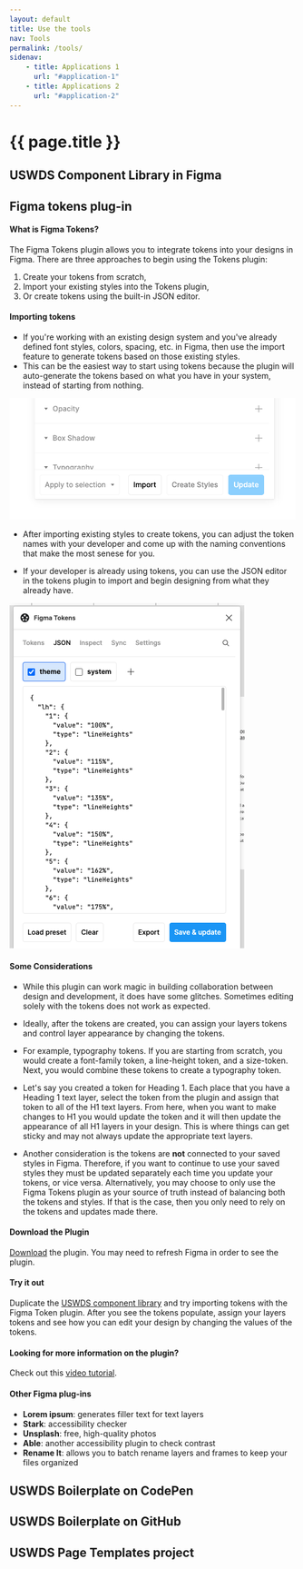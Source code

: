 ```yaml
---
layout: default
title: Use the tools
nav: Tools
permalink: /tools/
sidenav:
    - title: Applications 1
      url: "#application-1"
    - title: Applications 2
      url: "#application-2"
---
```

# {{ page.title }}

## USWDS Component Library in Figma

## Figma tokens plug-in
#### What is Figma Tokens? ####
The Figma Tokens plugin allows you to integrate tokens into your designs in Figma. There are three approaches to begin using the Tokens plugin:
  1. Create your tokens from scratch, 
  2. Import your existing styles into the Tokens plugin, 
  3. Or create tokens using the built-in JSON editor. 

#### Importing tokens ####
- If you're working with an existing design system and you've already defined font styles, colors, spacing, etc. in Figma, then use the import feature to generate tokens based on those existing styles. 
- This can be the easiest way to start using tokens because the plugin will auto-generate the tokens based on what you have in your system, instead of starting from nothing. 

![import button on tokens plugin](/assets/img/import-styles.jpeg)

- After importing existing styles to create tokens, you can adjust the token names with your developer and come up with the naming conventions that make the most senese for you.

- If your developer is already using tokens, you can use the JSON editor in the tokens plugin to import and begin designing from what they already have. 

![json editor in plugin](/assets/img/json-view.png)

#### Some Considerations ####
- While this plugin can work magic in building collaboration between design and development, it does have some glitches. Sometimes editing solely with the tokens does not work as expected. 

- Ideally, after the tokens are created, you can assign your layers tokens and control layer appearance by changing the tokens. 

- For example, typography tokens. If you are starting from scratch, you would create a font-family token, a line-height token, and a size-token. Next, you would combine these tokens to create a typography token. 

- Let's say you created a token for Heading 1. Each place that you have a Heading 1 text layer, select the token from the plugin and assign that token to all of the H1 text layers. From here, when you want to make changes to H1 you would update the token and it will then update the appearance of all H1 layers in your design. This is where things can get sticky and may not always update the appropriate text layers. 

- Another consideration is the tokens are **not** connected to your saved styles in Figma. Therefore, if you want to continue to use your saved styles they must be updated separately each time you update your tokens, or vice versa. Alternatively, you may choose to only use the Figma Tokens plugin as your source of truth instead of balancing both the tokens and styles. If that is the case, then you only need to rely on the tokens and updates made there. 

#### Download the Plugin ####
[Download](https://docs.tokens.studio/) the plugin. You may need to refresh Figma in order to see the plugin.  

#### Try it out ####
Duplicate the [USWDS component library](https://www.figma.com/community/file/817531077036545462) and try importing tokens with the Figma Token plugin. After you see the tokens populate, assign your layers tokens and see how you can edit your design by changing the values of the tokens. 

#### Looking for more information on the plugin? ####
Check out this [video tutorial](https://youtu.be/Ka1I5TphDb0). 

#### Other Figma plug-ins ####

- **Lorem ipsum**: generates filler text for text layers
- **Stark**: accessibility checker
- **Unsplash**: free, high-quality photos
- **Able**: another accessibility plugin to check contrast
- **Rename It**: allows you to batch rename layers and frames to keep your files organized


## USWDS Boilerplate on CodePen

## USWDS Boilerplate on GitHub

## USWDS Page Templates project